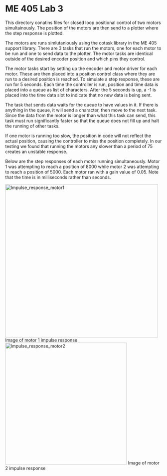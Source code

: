 # ME 405 Lab 3
This directory conatins files for closed loop positional control of two motors simultainously. The position of the motors are then send to a plotter where the step response is plotted.

The motors are runs simlutaniously using the cotask library in the ME 405 support library. There are 3 tasks that run the motors, one for each motor to be run and one to send data to the plotter. The motor tasks are identical outside of the desired encoder position and which pins they control.

The motor tasks start by setting up the encoder and motor driver for each motor. These are then placed into a position control class where they are run to a desired position is reached. To simulate a step response, these are run for 5 seconds. Each time the controller is run, position and time data is placed into a queue as list of characters. After the 5 seconds is up, a -1 is placed into the time data slot to indicate that no new data is being sent.

The task that sends data waits for the queue to have values in it. If there is anything in the queue, it will send a character, then move to the next task. Since the data from the motor is longer than what this task can send, this task must run significantly faster so that the queue does not fill up and halt the running of other tasks.

If one motor is running too slow, the position in code will not reflect the actual position, causing the controller to miss the position completely. In our testing we found that running the motors any slower than a period of 75 creates an unstable response.

Below are the step responses of each motor running simultaneously. Motor 1 was attempting to reach a position of 8000 while motor 2 was attempting to reach a position of 5000. Each motor ran with a gain value of 0.05. Note that the time is in milliseconds rather than seconds.

<img width="490" alt="Impulse_response_motor1" src="https://user-images.githubusercontent.com/57115504/218598967-d1ffb12c-1384-4dd5-b2a8-7443c0a9964d.png">
Image of motor 1 impulse response

<img width="390" alt="Impulse_response_motor2" src="https://user-images.githubusercontent.com/57115504/218599051-6930a792-12e3-48e5-8377-3c79cfdda0b4.png">
Image of motor 2 impulse response
